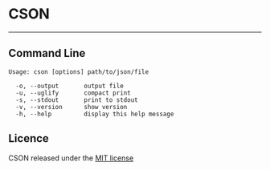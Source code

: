 # CSON
------
## Command Line

```
Usage: cson [options] path/to/json/file

  -o, --output       output file
  -u, --uglify       compact print
  -s, --stdout       print to stdout
  -v, --version      show version
  -h, --help         display this help message
```

## Licence
CSON released under the [MIT license](https://raw.github.com/vol4ok/CSON/master/LICENSE)